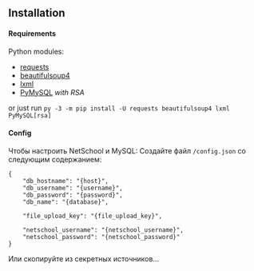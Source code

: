 ## Installation

#### Requirements

Python modules:
- [requests](https://pypi.org/project/requests/)
- [beautifulsoup4](https://pypi.org/project/beautifulsoup4/)
- [lxml](https://pypi.org/project/lxml/)
- [PyMySQL](https://pypi.org/project/PyMySQL/) *with RSA*

or just run `py -3 -m pip install -U requests beautifulsoup4 lxml PyMySQL[rsa]`

#### Config

Чтобы настроить NetSchool и MySQL:
Создайте файл `/config.json` со следующим содержанием:
```
{
	"db_hostname": "{host}",
	"db_username": "{username}",
	"db_password": "{password}",
	"db_name": "{database}",

	"file_upload_key": "{file_upload_key}",
	
	"netschool_username": "{netschool_username}",
	"netschool_password": "{netschool_password}"
}
```
Или скопируйте из секретных источников...
